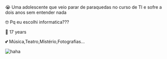 😭 Uma adolescente que veio parar de paraquedas no curso de TI e sofre a dois anos sem entender nada

🤓 Pq eu escolhi  informatica???

🌸 17  years

💕 Música,Teatro,Mistério,Fotografias...


![haha](https://user-images.githubusercontent.com/85496172/204007855-96fead82-9240-40ef-9c66-12fa4a327f7d.jpg)

